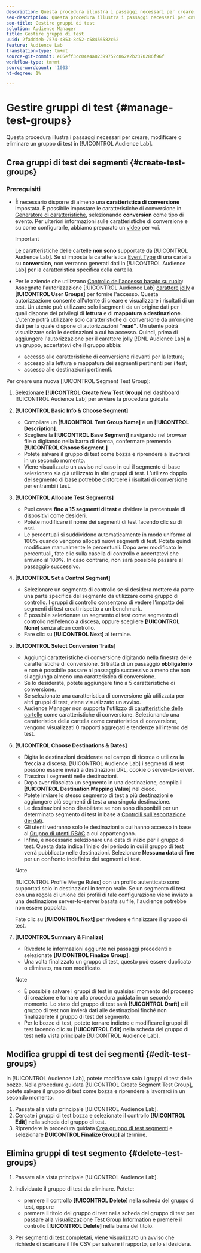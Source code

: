 ```yaml
---
description: Questa procedura illustra i passaggi necessari per creare, modificare o eliminare un gruppo di test in Audience Lab
seo-description: Questa procedura illustra i passaggi necessari per creare, modificare o eliminare un gruppo di test in Audience Lab
seo-title: Gestire gruppi di test
solution: Audience Manager
title: Gestire gruppi di test
uuid: 2fadddeb-7574-4853-8c52-c58456582c62
feature: Audience Lab
translation-type: tm+mt
source-git-commit: e05eff3cc04e4a82399752c862e2b2370286f96f
workflow-type: tm+mt
source-wordcount: '1003'
ht-degree: 1%

---
```



# Gestire gruppi di test {#manage-test-groups}

Questa procedura illustra i passaggi necessari per creare, modificare o eliminare un gruppo di test in [!UICONTROL Audience Lab].

## Crea gruppi di test dei segmenti {#create-test-groups}

### Prerequisiti

<!-- create-test-group.xml -->

* È necessario disporre di almeno una **caratteristica di conversione** impostata. È possibile impostare le caratteristiche di conversione in [Generatore di caratteristiche](../../features/traits/create-onboarded-rule-based-traits.md), selezionando **conversion** come tipo di evento. Per ulteriori informazioni sulle caratteristiche di conversione e su come configurarle, abbiamo preparato un [video](https://helpx.adobe.com/audience-manager/kt/using/creating-conversion-traits-feature-video-use.html) per voi.

   >[!IMPORTANT]
   >
   >[Le ](../../features/traits/about-folder-traits.md) caratteristiche delle cartelle  **non sono** supportate da  [!UICONTROL Audience Lab]. Se si imposta la caratteristica [Event Type](../../features/traits/create-onboarded-rule-based-traits.md) di una cartella su **conversion**, non verranno generati dati in [!UICONTROL Audience Lab] per la caratteristica specifica della cartella.

* Per le aziende che utilizzano [Controllo dell&#39;accesso basato su ruolo](../../features/administration/administration-overview.md): Assegnate l&#39;autorizzazione [!UICONTROL Audience Lab] [carattere jolly](../../features/administration/administration-overview.md#wild-card-permissions) a **[!UICONTROL User Groups]** per fornire l&#39;accesso. Questa autorizzazione consente all&#39;utente di creare e visualizzare i risultati di un test. Un utente può utilizzare solo i segmenti da un&#39;origine dati per i quali dispone dei privilegi di **lettura** e di **mappatura a destinazione**. L&#39;utente potrà utilizzare solo caratteristiche di conversione da un&#39;origine dati per la quale dispone di autorizzazioni **&quot;read&quot;**. Un utente potrà visualizzare solo le destinazioni a cui ha accesso. Quindi, prima di aggiungere l&#39;autorizzazione per il carattere jolly [!DNL Audience Lab] a un gruppo, accertatevi che il gruppo abbia:
   * accesso alle caratteristiche di conversione rilevanti per la lettura;
   * accesso alla lettura e mappatura dei segmenti pertinenti per i test;
   * accesso alle destinazioni pertinenti.

Per creare una nuova [!UICONTROL Segment Test Group]:

1. Selezionare **[!UICONTROL Create New Test Group]** nel dashboard [!UICONTROL Audience Lab] per avviare la procedura guidata.
1. **[!UICONTROL Basic Info & Choose Segment]**

   * Compilare un **[!UICONTROL Test Group Name]** e un **[!UICONTROL Description]**.
   * Scegliere la **[!UICONTROL Base Segment]** navigando nel browser file o digitando nella barra di ricerca, confermare premendo **[!UICONTROL Choose Segment.]**
   * Potete salvare il gruppo di test come bozza e riprendere a lavorarci in un secondo momento.
   * Viene visualizzato un avviso nel caso in cui il segmento di base selezionato sia già utilizzato in altri gruppi di test. L’utilizzo doppio del segmento di base potrebbe distorcere i risultati di conversione per entrambi i test.

1. **[!UICONTROL Allocate Test Segments]**

   * Puoi creare **fino a 15 segmenti di test** e dividere la percentuale di dispositivi come desideri.
   * Potete modificare il nome dei segmenti di test facendo clic su di essi.
   * Le percentuali si suddividono automaticamente in modo uniforme al 100% quando vengono allocati nuovi segmenti di test. Potete quindi modificare manualmente le percentuali. Dopo aver modificato le percentuali, fate clic sulla casella di controllo e accertatevi che arrivino al 100%. In caso contrario, non sarà possibile passare al passaggio successivo.

1. **[!UICONTROL Set a Control Segment]**

   * Selezionare un segmento di controllo se si desidera mettere da parte una parte specifica del segmento da utilizzare come gruppo di controllo. I gruppi di controllo consentono di vedere l&#39;impatto dei segmenti di test creati rispetto a un benchmark.
   * È possibile selezionare un segmento di test come segmento di controllo nell&#39;elenco a discesa, oppure scegliere **[!UICONTROL None]** senza alcun controllo.
   * Fare clic su **[!UICONTROL Next]** al termine.

1. **[!UICONTROL Select Conversion Traits]**

   * Aggiungi caratteristiche di conversione digitando nella finestra delle caratteristiche di conversione. Si tratta di un passaggio **obbligatorio** e non è possibile passare al passaggio successivo a meno che non si aggiunga almeno una caratteristica di conversione.
   * Se lo desiderate, potete aggiungere fino a 5 caratteristiche di conversione.
   * Se selezionate una caratteristica di conversione già utilizzata per altri gruppi di test, viene visualizzato un avviso.
   *  Audience Manager non supporta l&#39;utilizzo di [caratteristiche delle cartelle](/help/using/features/traits/about-folder-traits.md) come caratteristiche di conversione. Selezionando una caratteristica della cartella come caratteristica di conversione, vengono visualizzati 0 rapporti aggregati e tendenze all’interno del test.

1. **[!UICONTROL Choose Destinations & Dates]**

   * Digita le destinazioni desiderate nel campo di ricerca o utilizza la freccia a discesa. [!UICONTROL Audience Lab] i segmenti di test possono essere inviati a destinazioni URL, cookie o server-to-server.
   * Trascina i segmenti nelle destinazioni.
   * Dopo aver rilasciato un segmento in una destinazione, compila il **[!UICONTROL Destination Mapping Value]** nel cieco.
   * Potete inviare lo stesso segmento di test a più destinazioni e aggiungere più segmenti di test a una singola destinazione.
   * Le destinazioni sono disabilitate se non sono disponibili per un determinato segmento di test in base a [Controlli sull&#39;esportazione dei dati](../../features/data-export-controls.md).
   * Gli utenti vedranno solo le destinazioni a cui hanno accesso in base al [Gruppo di utenti RBAC](../../features/administration/administration-overview.md) a cui appartengono.
   * Infine, è necessario selezionare una data di inizio per il gruppo di test. Questa data indica l&#39;inizio del periodo in cui il gruppo di test verrà pubblicato nelle destinazioni. Selezionare **Nessuna data di fine** per un confronto indefinito dei segmenti di test.

   >[!NOTE]
   >
   >[!UICONTROL Profile Merge Rules] con un profilo autenticato sono supportati solo in destinazioni in tempo reale. Se un segmento di test con una regola di unione dei profili di tale configurazione viene inviato a una destinazione server-to-server basata su file, l&#39;audience potrebbe non essere popolata.

   Fate clic su **[!UICONTROL Next]** per rivedere e finalizzare il gruppo di test.

1. **[!UICONTROL Summary & Finalize]**

   * Rivedete le informazioni aggiunte nei passaggi precedenti e selezionate **[!UICONTROL Finalize Group]**.
   * Una volta finalizzato un gruppo di test, questo può essere duplicato o eliminato, ma non modificato.

   >[!NOTE]
   >* È possibile salvare i gruppi di test in qualsiasi momento del processo di creazione e tornare alla procedura guidata in un secondo momento. Lo stato del gruppo di test sarà **[!UICONTROL Draft]** e il gruppo di test non invierà dati alle destinazioni finché non finalizzerete il gruppo di test del segmento.
   >* Per le bozze di test, potete tornare indietro e modificare i gruppi di test facendo clic su **[!UICONTROL Edit]** nella scheda del gruppo di test nella vista principale [!UICONTROL Audience Lab].


## Modifica gruppi di test dei segmenti {#edit-test-groups}

In [!UICONTROL Audience Lab], potete modificare solo i gruppi di test delle bozze. Nella procedura guidata [!UICONTROL Create Segment Test Group], potete salvare il gruppo di test come bozza e riprendere a lavorarci in un secondo momento.

1. Passate alla vista principale [!UICONTROL Audience Lab].
1. Cercate i gruppi di test bozza e selezionate il controllo **[!UICONTROL Edit]** nella scheda del gruppo di test.
1. Riprendere la procedura guidata [Crea gruppo di test segmenti](../../features/audience-lab/audience-lab-manage-test-groups.md#create-test-groups) e selezionare **[!UICONTROL Finalize Group]** al termine.

## Elimina gruppi di test segmento {#delete-test-groups}

1. Passate alla vista principale [!UICONTROL Audience Lab].
1. Individuate il gruppo di test da eliminare. Potete:

   * premere il controllo **[!UICONTROL Delete]** nella scheda del gruppo di test, oppure
   * premere il titolo del gruppo di test nella scheda del gruppo di test per passare alla visualizzazione [Test Group Information](../../features/audience-lab/audience-lab-information-view.md) e premere il controllo **[!UICONTROL Delete]** nella barra del titolo.

1. Per [segmenti di test completati](../../features/audience-lab/audience-lab.md#status), viene visualizzato un avviso che richiede di scaricare il file CSV per salvare il rapporto, se lo si desidera.
